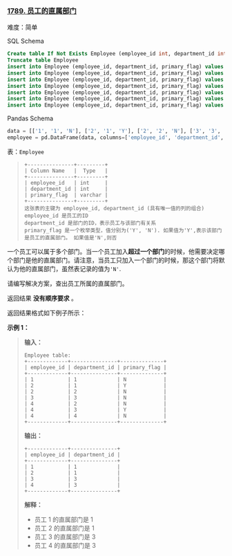 ### [1789\. 员工的直属部门](https://leetcode.cn/problems/primary-department-for-each-employee/)

难度：简单

SQL Schema

```sql
Create table If Not Exists Employee (employee_id int, department_id int, primary_flag ENUM('Y','N'))
Truncate table Employee
insert into Employee (employee_id, department_id, primary_flag) values ('1', '1', 'N')
insert into Employee (employee_id, department_id, primary_flag) values ('2', '1', 'Y')
insert into Employee (employee_id, department_id, primary_flag) values ('2', '2', 'N')
insert into Employee (employee_id, department_id, primary_flag) values ('3', '3', 'N')
insert into Employee (employee_id, department_id, primary_flag) values ('4', '2', 'N')
insert into Employee (employee_id, department_id, primary_flag) values ('4', '3', 'Y')
insert into Employee (employee_id, department_id, primary_flag) values ('4', '4', 'N')
```

Pandas Schema

```python
data = [['1', '1', 'N'], ['2', '1', 'Y'], ['2', '2', 'N'], ['3', '3', 'N'], ['4', '2', 'N'], ['4', '3', 'Y'], ['4', '4', 'N']]
employee = pd.DataFrame(data, columns=['employee_id', 'department_id', 'primary_flag']).astype({'employee_id':'Int64', 'department_id':'Int64', 'primary_flag':'object'})
```

表：`Employee`

> ```
> +---------------+---------+
> | Column Name   |  Type   |
> +---------------+---------+
> | employee_id   | int     |
> | department_id | int     |
> | primary_flag  | varchar |
> +---------------+---------+
> 这张表的主键为 employee_id, department_id (具有唯一值的列的组合)
> employee_id 是员工的ID
> department_id 是部门的ID，表示员工与该部门有关系
> primary_flag 是一个枚举类型，值分别为('Y', 'N'). 如果值为'Y',表示该部门是员工的直属部门。 如果值是'N',则否
> ```

一个员工可以属于多个部门。当一个员工加入**超过一个部门**的时候，他需要决定哪个部门是他的直属部门。请注意，当员工只加入一个部门的时候，那这个部门将默认为他的直属部门，虽然表记录的值为`'N'`.

请编写解决方案，查出员工所属的直属部门。

返回结果 **没有顺序要求** 。

返回结果格式如下例子所示：

**示例 1：**

> **输入：**
> ```
> Employee table:
> +-------------+---------------+--------------+
> | employee_id | department_id | primary_flag |
> +-------------+---------------+--------------+
> | 1           | 1             | N            |
> | 2           | 1             | Y            |
> | 2           | 2             | N            |
> | 3           | 3             | N            |
> | 4           | 2             | N            |
> | 4           | 3             | Y            |
> | 4           | 4             | N            |
> +-------------+---------------+--------------+
> ```
> **输出：**
> ```
> +-------------+---------------+
> | employee_id | department_id |
> +-------------+---------------+
> | 1           | 1             |
> | 2           | 1             |
> | 3           | 3             |
> | 4           | 3             |
> +-------------+---------------+
> ```
> **解释：**
> - 员工 1 的直属部门是 1
> - 员工 2 的直属部门是 1
> - 员工 3 的直属部门是 3
> - 员工 4 的直属部门是 3
